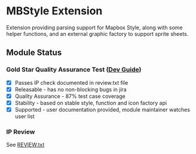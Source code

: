 # MBStyle Extension

Extension providing parsing support for Mapbox Style, along with some helper functions, and an external graphic factory to support sprite sheets.

## Module Status

### Gold Star Quality Assurance Test ([Dev Guide](http://docs.geotools.org/latest/developer/procedures/check.html))

- [x] Passes IP check documented in review.txt file
- [x] Releasable - has no non-blocking bugs in jira
- [x] Quality Assurance - 87% test case coverage
- [x] Stability - based on stable style, function and icon factory api
- [x] Supported - user documentation provided, module maintainer watches user list

### IP Review

See [REVIEW.txt](./REVIEW.txt)